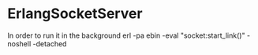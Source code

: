 ErlangSocketServer
==================
In order to run it in the background
  erl -pa ebin -eval "socket:start_link()" -noshell -detached
